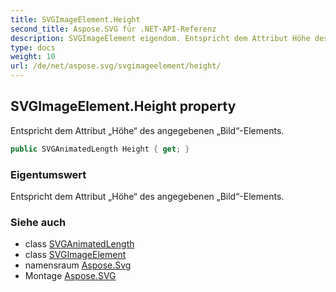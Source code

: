 ```yaml
---
title: SVGImageElement.Height
second_title: Aspose.SVG für .NET-API-Referenz
description: SVGImageElement eigendom. Entspricht dem Attribut Höhe des angegebenen BildElements.
type: docs
weight: 10
url: /de/net/aspose.svg/svgimageelement/height/
---
```

## SVGImageElement.Height property

Entspricht dem Attribut „Höhe“ des angegebenen „Bild“-Elements.

```csharp
public SVGAnimatedLength Height { get; }
```

### Eigentumswert

Entspricht dem Attribut „Höhe“ des angegebenen „Bild“-Elements.

### Siehe auch

* class [SVGAnimatedLength](../../../aspose.svg.datatypes/svganimatedlength/)
* class [SVGImageElement](../)
* namensraum [Aspose.Svg](../../svgimageelement/)
* Montage [Aspose.SVG](../../../)


